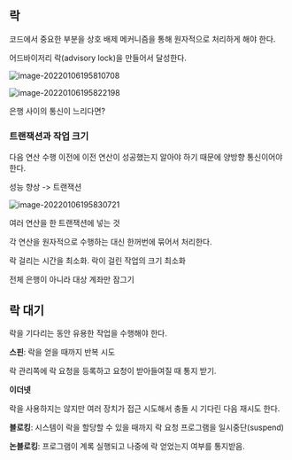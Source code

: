 ## 락

코드에서 중요한 부분을 상호 배제 메커니즘을 통해 원자적으로 처리하게 해야 한다.

어드바이저리 락(advisory lock)을 만들어서 달성한다.

![image-20220106195810708](C:\Users\User\AppData\Roaming\Typora\typora-user-images\image-20220106195810708.png)

![image-20220106195822198](C:\Users\User\AppData\Roaming\Typora\typora-user-images\image-20220106195822198.png)

은행 사이의 통신이 느리다면?

### 트랜잭션과 작업 크기

다음 연산 수행 이전에 이전 연산이 성공했는지 알아야 하기 때문에 양방향 통신이어야 한다.

성능 향상 -> 트랜잭션

![image-20220106195830721](C:\Users\User\AppData\Roaming\Typora\typora-user-images\image-20220106195830721.png)

여러 연산을 한 트랜잭션에 넣는 것

각 연산을 원자적으로 수행하는 대신 한꺼번에 묶어서 처리한다.

락 걸리는 시간을 최소화. 락이 걸린 작업의 크기 최소화

전체 은행이 아니라 대상 계좌만 잠그기 



## 락 대기

락을 기다리는 동안 유용한 작업을 수행해야 한다.

**스핀**: 락을 얻을 때까지 반복 시도

락 관리쪽에 락 요청을 등록하고 요청이 받아들여질 때 통지 받기.



**이더넷**

락을 사용하지는 않지만 여러 장치가 접근 시도해서 충돌 시 기다린 다음 재시도 한다.



**블로킹**: 시스템이 락을 할당할 수 있을 때까지 락 요청 프로그램을 일시중단(suspend)

**논블로킹**: 프로그램이 계록 실행되고 나중에 락 얻었는지 여부를 통지받음.